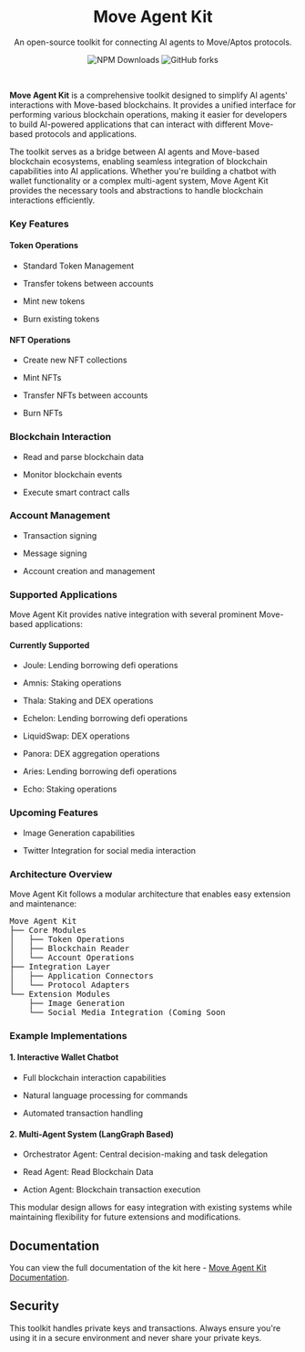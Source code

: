 <div align="center">

# Move Agent Kit

An open-source toolkit for connecting AI agents to Move/Aptos protocols.


![NPM Downloads](https://img.shields.io/npm/dm/move-agent-kit?style=for-the-badge)
![GitHub forks](https://img.shields.io/github/forks/MetaMove/move-agent-kit?style=for-the-badge)

</div>
<br />

<strong>Move Agent Kit</strong> is a comprehensive toolkit designed to simplify AI agents' interactions with Move-based blockchains. It provides a unified interface for performing various blockchain operations, making it easier for developers to build AI-powered applications that can interact with different Move-based protocols and applications.

The toolkit serves as a bridge between AI agents and Move-based blockchain ecosystems, enabling seamless integration of blockchain capabilities into AI applications. Whether you're building a chatbot with wallet functionality or a complex multi-agent system, Move Agent Kit provides the necessary tools and abstractions to handle blockchain interactions efficiently.

### Key Features

#### Token Operations
- Standard Token Management

- Transfer tokens between accounts

- Mint new tokens

- Burn existing tokens

#### NFT Operations

- Create new NFT collections

- Mint NFTs

- Transfer NFTs between accounts

- Burn NFTs

### Blockchain Interaction
- Read and parse blockchain data

- Monitor blockchain events

- Execute smart contract calls

### Account Management
- Transaction signing

- Message signing

- Account creation and management

### Supported Applications
Move Agent Kit provides native integration with several prominent Move-based applications:

#### Currently Supported
- Joule: Lending borrowing defi operations

- Amnis: Staking operations

- Thala: Staking and DEX operations

- Echelon: Lending borrowing defi operations

- LiquidSwap: DEX operations

- Panora: DEX aggregation operations

- Aries: Lending borrowing defi operations

- Echo: Staking operations

### Upcoming Features
- Image Generation capabilities

- Twitter Integration for social media interaction

### Architecture Overview
Move Agent Kit follows a modular architecture that enables easy extension and maintenance:

<pre>
Move Agent Kit
├── Core Modules
│   ├── Token Operations
│   ├── Blockchain Reader
│   └── Account Operations
├── Integration Layer
│   ├── Application Connectors
│   └── Protocol Adapters
└── Extension Modules
    ├── Image Generation
    └── Social Media Integration (Coming Soon
</pre>

### Example Implementations
#### 1. Interactive Wallet Chatbot

- Full blockchain interaction capabilities

- Natural language processing for commands

- Automated transaction handling

#### 2. Multi-Agent System (LangGraph Based)

- Orchestrator Agent: Central decision-making and task delegation

- Read Agent: Read Blockchain Data

- Action Agent: Blockchain transaction execution

This modular design allows for easy integration with existing systems while maintaining flexibility for future extensions and modifications.

## Documentation

You can view the full documentation of the kit here - [Move Agent Kit Documentation](https://metamove.gitbook.io/move-agent-kit).

## Security

This toolkit handles private keys and transactions. Always ensure you're using it in a secure environment and never share your private keys.
